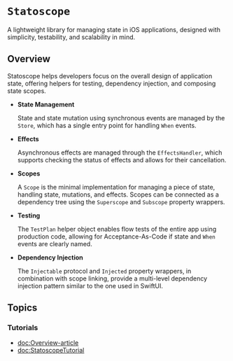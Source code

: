 # ``Statoscope``

A lightweight library for managing state in iOS applications, designed with simplicity, testability, and scalability in mind.

## Overview

Statoscope helps developers focus on the overall design of application state, offering helpers for testing, dependency injection, and composing state scopes.

* **State Management**

    State and state mutation using synchronous events are managed by the `Store`, which has a single entry point for handling `When` events.

* **Effects**

    Asynchronous effects are managed through the `EffectsHandler`, which supports checking the status of effects and allows for their cancellation.

* **Scopes**

    A `Scope` is the minimal implementation for managing a piece of state, handling state, mutations, and effects. Scopes can be connected as a dependency tree using the `Superscope` and `Subscope` property wrappers.

* **Testing**

    The `TestPlan` helper object enables flow tests of the entire app using production code, allowing for Acceptance-As-Code if state and `When` events are clearly named.

* **Dependency Injection**

    The `Injectable` protocol and `Injected` property wrappers, in combination with scope linking, provide a multi-level dependency injection pattern similar to the one used in SwiftUI.

## Topics

### Tutorials

- <doc:Overview-article>
- <doc:StatoscopeTutorial>
